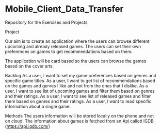 # Mobile_Client_Data_Transfer
Repository for the Exercises and Projects

Project

Our aim is to create an application where the users can browse different upcoming and already released games.
The users can set their own preferences on games to get recommendations based on them.

The application will be card based so the users can browse the games based on the cover arts.


Backlog
As a user, I want to set my game preferences based on genres and specific game titles.
As a user, I want to get list of recommendations based on the games and genres I like and not from the ones that I dislike.
As a user, I want to see list of upcoming games and filter them based on genres and their ratings.
As a user, I want to see list of released games and filter them based on genres and their ratings.
As a user, I want to read specific information about a single game.


Methods 
The users information will be stored locally on the phone and not on cloud.
The information about games is fetched from an Api called IGDB (https://api.igdb.com/)